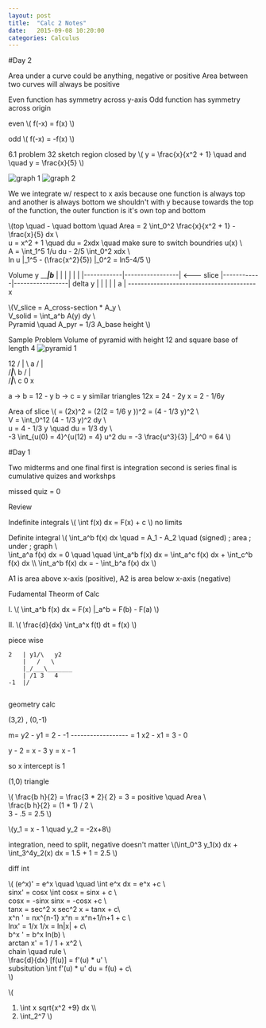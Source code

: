 ```yaml
---
layout: post
title:  "Calc 2 Notes"
date:   2015-09-08 10:20:00
categories: Calculus
---
```

#Day 2

Area under a curve could be anything, negative or positive
Area between two curves will always be positive

Even function has symmetry across y-axis
Odd function has symmetry across 	origin

even
\\( f(-x) = f(x) \\)

odd
\\( f(-x) = -f(x) \\)

6.1 problem 32
sketch region closed by 
\\( y = \frac{x}{x^2 + 1} \quad and \quad y = \frac{x}{5} \\)



![graph 1](https://raw.githubusercontent.com/knaik94/knaik94.github.io/master/images/graph1.gif)
![graph 2](https://raw.githubusercontent.com/knaik94/knaik94.github.io/master/images/graph2.gif)

We we integrate w/ respect to x axis because one function is always top and another is always bottom
we shouldn't with y because towards the top of the function, the outer function is it's own top and bottom

\\(top \quad - \quad bottom \quad  Area = 2 \int_0^2 \frac{x}{x^2 + 1} - \frac{x}{5} dx \\\
u = x^2 + 1 \quad du = 2xdx \quad make sure to switch boundries u(x) \\\
A = \int_1^5 1/u du - 2/5 \int_0^2 xdx \\\
ln u |_1^5 - (\frac{x^2}{5}) |_0^2 = ln5-4/5 \\)

Volume		y
_________|__b_________
|				 |						|
|				 |						| 
|------------|-----------------|	<--- slice 
|------------|-----------------|				delta y
|				 |						|
|				 |	a					|
----------------------------------------x

\\(V_slice = A_cross-section * A_y \\\
V_solid = \int_a^b A(y) dy \\\
Pyramid \quad A_pyr = 1/3 A_base height \\)

Sample Problem
Volume of pyramid with height 12 and square base of length 4
![pyramid 1](https://raw.githubusercontent.com/knaik94/knaik94.github.io/master/images/pyr1.gif)



12    /  |  \					a
      /	   |    \
    /___|___\				    b
  /		   |	   \
/_____|_____\			    c
0			x

a -> b = 12 - y
b -> c = y
similar triangles
12x = 24 - 2y
x = 2 - 1/6y

Area of slice 
\\( = (2x)^2 = (2(2 = 1/6 y ))^2 = (4 - 1/3 y)^2 \\\
V = \int_0^12 (4 - 1/3 y)^2 dy \\\
u = 4 - 1/3 y \quad du = 1/3 dy \\\
-3 \int_{u(0) = 4}^{u(12) = 4} u^2 du = -3 \frac{u^3}{3} |_4^0  = 64 \\)











#Day 1

Two midterms and one final
first is  integration
second is series
final is cumulative
quizes and workshps

missed quiz = 0

Review

Indefinite integrals
\\( \int f(x) dx = F(x) + c \\) no limits

Definite integral
\\( \int_a^b f(x) dx \quad = A_1 - A_2 \quad (signed) \; area \; under \; graph \\\
\int_a^a f(x) dx = 0 \quad \quad \int_a^b f(x) dx = \int_a^c f(x) dx + \int_c^b f(x) dx \\\ 
\int_a^b f(x) dx = - \int_b^a f(x) dx \\)

A1 is area above x-axis (positive), A2 is area below x-axis (negative)

Fudamental Theorm of Calc

I.
\\( \int_a^b f(x) dx = F(x) |_a^b = F(b) - F(a) \\)

II.
\\( \frac{d}{dx} \int_a^x f(t) dt  = f(x) \\)

piece wise

```
2	| y1/\   y2
	|   /   \
	|_/___\_______
	| /1 3   4
-1	|/
	
```
geometry
calc

(3,2) , (0,-1)

m= y2 - y1 = 2 - -1
		------------------ = 1
		x2 - x1 = 3 - 0

y - 2 = x - 3
y = x - 1

so x intercept is 1

(1,0)
triangle

\\( \frac{b h}{2} = \frac{3 * 2}{ 2} = 3 = positive \quad Area \\\
\frac{b h}{2} = (1 * 1) / 2 \\\
3 - .5 = 2.5 \\)

\\(y_1 = x - 1 \quad y_2 = -2x+8\\)

integration, need to split, negative doesn't matter
\\(\int_0^3 y_1(x) dx + \int_3^4y_2(x) dx = 1.5 + 1 = 2.5 \\)

diff									int

\\( (e^x)' = e^x \quad \quad \int e^x dx = e^x +c \\\
sinx' = cosx						\int cosx = sinx + c \\\
cosx = -sinx						sinx = -cosx  +c \\\
tanx = sec^2 x 					sec^2 x = tanx + c\\\
x^n ' = nx^{n-1}				x^n = x^n+1/n+1 + c \\\
lnx' = 1/x 						1/x  = ln|x| + c\\\
b^x ' = b^x ln(b) \\\
arctan x'  = 1 / 1 + x^2 \\\
chain \quad rule \\\
\frac{d}{dx} [f(u)] = f'(u) *  u' \\\
subsitution
\int f'(u) * u' du = f(u) + c\\\
\\)

\\(
1. \int x sqrt{x^2 +9} dx \\\
2. \int_2^7 \\)







